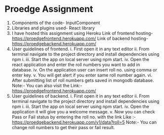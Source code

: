 # Proedge Assignment
1. Components of the code-
   InputComponent
2. Libraries and plugins used-
   React library
3. I have hosted this assignment using Heroku
Link of frontend hosting- https://proedgefrontend.herokuapp.com/ 
Link of backend hosting- https://proedgebackend.herokuapp.com/ 
4. User guidelines of frontend.
   i. First open it in any text editor
   ii. From terminal navigate to the project directory and install dependencies using npm i.
   iii. Start the app on local server using npm start.
   iv. Open the react application and enter the roll numbers you want to add in database.
   iv. On the application user can insert roll no. using comma or enter key.
   v. You will get alert if you enter same roll number again.
   vi. After submitting list of roll numbers gets saved in mongodb database.
   Note:- You can also visit the Link:- https://proedgefrontend.herokuapp.com/ 
5. User guidelines of backend.
    i. First open it in any text editor
   ii. From terminal navigate to the project directory and install dependencies using npm i.
   iii. Start the app on local server using npm start.
   iv. Open the application it will give you a welcome message.
   v. Now you can check Pass or Fail status by entering the roll no. with the link
   Like :- https://proedgebackend.herokuapp.com/v1/data?roll=5 
   Note:- You can change roll numbers to get their pass or fail result.
